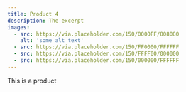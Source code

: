```yaml
---
title: Product 4
description: The excerpt
images:
  - src: https://via.placeholder.com/150/0000FF/808080
    alt: 'some alt text'
  - src: https://via.placeholder.com/150/FF0000/FFFFFF
  - src: https://via.placeholder.com/150/FFFF00/000000
  - src: https://via.placeholder.com/150/000000/FFFFFF
---
```


This is a product
